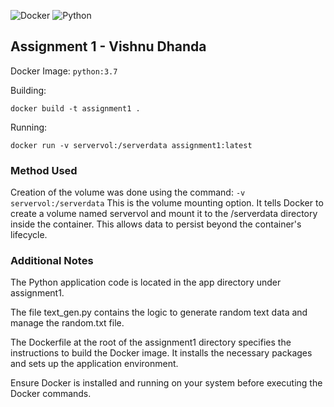 ![Docker](https://img.shields.io/badge/docker-%230db7ed.svg?style=for-the-badge&logo=docker&logoColor=white) ![Python](https://img.shields.io/badge/python-3670A0?style=for-the-badge&logo=python&logoColor=ffdd54)

## Assignment 1 - Vishnu Dhanda 
Docker Image: ```python:3.7```

 Building:
```shell 
docker build -t assignment1 .
```

Running:
```shell
docker run -v servervol:/serverdata assignment1:latest
```
### Method Used

Creation of the volume was done using the command: ```-v servervol:/serverdata```  This is the volume mounting option. It tells Docker to create a volume named servervol and mount it to the /serverdata directory inside the container. This allows data to persist beyond the container's lifecycle.

### Additional Notes

The Python application code is located in the app directory under assignment1. 

The file text_gen.py contains the logic to generate random text data and manage the random.txt file.


The Dockerfile at the root of the assignment1 directory specifies the instructions to build the Docker image. It installs the necessary packages and sets up the application environment.

Ensure Docker is installed and running on your system before executing the Docker commands.


